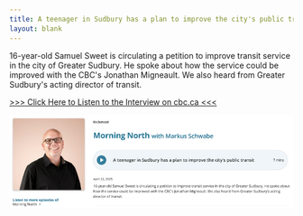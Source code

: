 ```yaml
---
title: A teenager in Sudbury has a plan to improve the city's public transit
layout: blank
---
```


16-year-old Samuel Sweet is circulating a petition to improve transit service in the city of Greater Sudbury. He spoke about how the service could be improved with the CBC's Jonathan Migneault. We also heard from Greater Sudbury's acting director of transit.

[\>\>\> Click Here to Listen to the Interview on cbc.ca \<\<\<](https://www.cbc.ca/listen/live-radio/1-41-morning-north/clip/16141484-a-teenager-sudbury-plan-improve-citys-public-transit)

[![A teenager in Sudbury has a plan to improve the city's public transit](2025-04-22b.png)](https://www.cbc.ca/listen/live-radio/1-41-morning-north/clip/16141484-a-teenager-sudbury-plan-improve-citys-public-transit)
